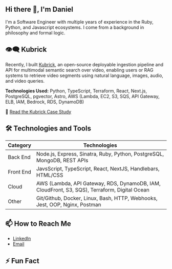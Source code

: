 ## Hi there 👋, I'm Daniel

I'm a Software Engineer with multiple years of experience in the Ruby, Python, and Javascript ecosystems. I come from a background in philosophy and formal logic.

## 👁️‍🗨️ Kubrick
Recently, I built [Kubrick](https://kubrick-ai.com/), an open-source deployable ingestion pipeline and API for multimodal semantic search over video, enabling users or RAG systems to retrieve video segments using natural language, images, audio, and video queries.

**Technologies Used:**
Python, TypeScript, Terraform, React, Next.js, PostgreSQL, pgvector, Astro, AWS (Lambda, EC2, S3, SQS, API Gateway, ELB, IAM, Bedrock, RDS, DynamoDB) 

📖 [Read the Kubrick Case Study](https://kubrick-ai.com/case-study/intro/)  

## 🛠️ Technologies and Tools

|Category|Technologies|
|---|---|
|Back End|Node.js, Express, Sinatra, Ruby, Python, PostgreSQL, MongoDB, REST APIs|
|Front End|JavsScript, TypeScript, React, NextJS, Handlebars, HTML/CSS|
|Cloud|AWS (Lambda, API Gateway, RDS, DynamoDB,  IAM, CloudFront, S3, SQS), Terraform, Digital Ocean|
|Other|Git/Github, Docker, Linux, Bash, HTTP, Webhooks, Jest, OOP, Nginx, Postman|

## 📫 How to Reach Me

- [LinkedIn](https://www.linkedin.com/in/danieljchae/)
- [Email](mailto:daniel.jiwoong@gmail.com)

## ⚡ Fun Fact

